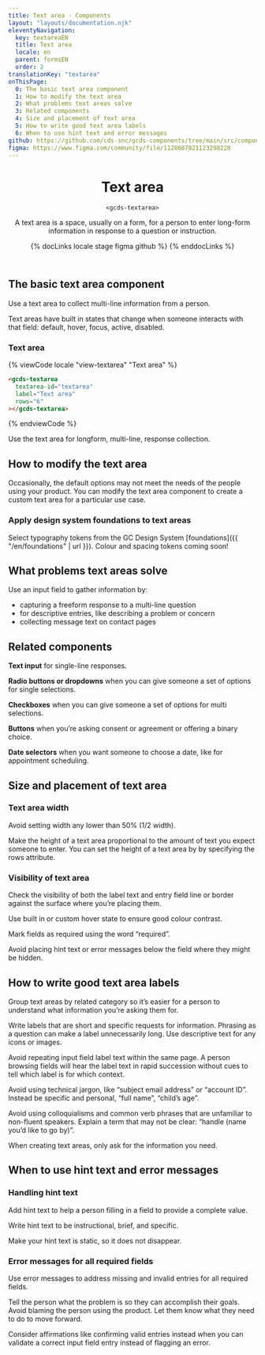 ```yaml
---
title: Text area - Components
layout: "layouts/documentation.njk"
eleventyNavigation:
  key: textareaEN
  title: Text area
  locale: en
  parent: formsEN
  order: 2
translationKey: "textarea"
onThisPage:
  0: The basic text area component
  1: How to modify the text area
  2: What problems text areas solve
  3: Related components
  4: Size and placement of text area
  5: How to write good text area labels
  6: When to use hint text and error messages
github: https://github.com/cds-snc/gcds-components/tree/main/src/components/gcds-textarea
figma: https://www.figma.com/community/file/1128687821123298228
---
```


<header>

# Text area

`<gcds-textarea>`

A text area is a space, usually on a form, for a person to enter long-form information in response to a question or instruction.

{% docLinks locale stage figma github %}
{% enddocLinks %}

</header>

<section aria-label="The basic text area component">

## The basic text area component

Use a text area to collect multi-line information from a person.

Text areas have built in states that change when someone interacts with that field: default, hover, focus, active, disabled.

### Text area

<div class="comp-show">
  <gcds-textarea
    textarea-id="textarea"
    label="Text area"
    rows="6"
  ></gcds-textarea>
</div>

{% viewCode locale "view-textarea" "Text area" %}
``` html
<gcds-textarea
  textarea-id="textarea"
  label="Text area"
  rows="6"
></gcds-textarea>
```
{% endviewCode %}

Use the text area for longform, multi-line, response collection.

</section>

<section aria-label="How to modify the text area">

## How to modify the text area

Occasionally, the default options may not meet the needs of the people using your product. You can modify the text area component to create a custom text area for a particular use case.

### Apply design system foundations to text areas

Select typography tokens from the GC Design System [foundations]({{ "/en/foundations" | url }}). Colour and spacing tokens coming soon!

</section>

<section aria-label="What problems text areas solve">

## What problems text areas solve

Use an input field to gather information by:

- capturing a freeform response to a multi-line question
- for descriptive entries, like describing a problem or concern
- collecting message text on contact pages

</section>

<section aria-label="Related components">

## Related components

**Text input** for single-line responses.

**Radio buttons or dropdowns** when you can give someone a set of options for single selections.

**Checkboxes** when you can give someone a set of options for multi selections.

**Buttons** when you’re asking consent or agreement or offering a binary choice.

**Date selectors** when you want someone to choose a date, like for appointment scheduling.

</section>

<section aria-label="Size and placement of text area">

## Size and placement of text area

### Text area width

Avoid setting width any lower than 50% (1/2 width).

Make the height of a text area proportional to the amount of text you expect someone to enter. You can set the height of a text area by by specifying the rows attribute.

### Visibility of text area

Check the visibility of both the label text and entry field line or border against the surface where you’re placing them.

Use built in or custom hover state to ensure good colour contrast.

Mark fields as required using the word “required”.

Avoid placing hint text or error messages below the field where they might be hidden.

</section>

<section aria-label="How to write good text area labels">

## How to write good text area labels

Group text areas by related category so it’s easier for a person to understand what information you’re asking them for.

Write labels that are short and specific requests for information. Phrasing as a question can make a label unnecessarily long. Use descriptive text for any icons or images.

Avoid repeating input field label text within the same page. A person browsing fields will hear the label text in rapid succession without cues to tell which label is for which context.

Avoid using technical jargon, like “subject email address” or “account ID”. Instead be specific and personal, “full name”, “child’s age”.

Avoid using colloquialisms and common verb phrases that are unfamiliar to non-fluent speakers. Explain a term that may not be clear: “handle (name you’d like to go by)”.

When creating text areas, only ask for the information you need.

</section>

<section aria-label="When to use hint text and error messages">

## When to use hint text and error messages

### Handling hint text

Add hint text to help a person filling in a field to provide a complete value.

Write hint text to be instructional, brief, and specific.

Make your hint text is static, so it does not disappear.

### Error messages for all required fields

Use error messages to address missing and invalid entries for all required fields.

Tell the person what the problem is so they can accomplish their goals. Avoid blaming the person using the product. Let them know what they need to do to move forward.

Consider affirmations like confirming valid entries instead when you can validate a correct input field entry instead of flagging an error.

</section>
